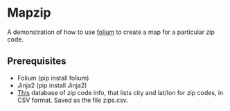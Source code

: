 Mapzip
======

A demonstration of how to use [folium](https://pypi.python.org/pypi/folium) to
create a map for a particular zip code.

Prerequisites
-------------
*   Folium (pip install folium)
*   Jinja2 (pip install Jinja2)
*   [This](http://sourceforge.net/projects/zips/) database of zip code info,
    that lists city and lat/lon for zip codes, in CSV format.  Saved as the file
    zips.csv.
